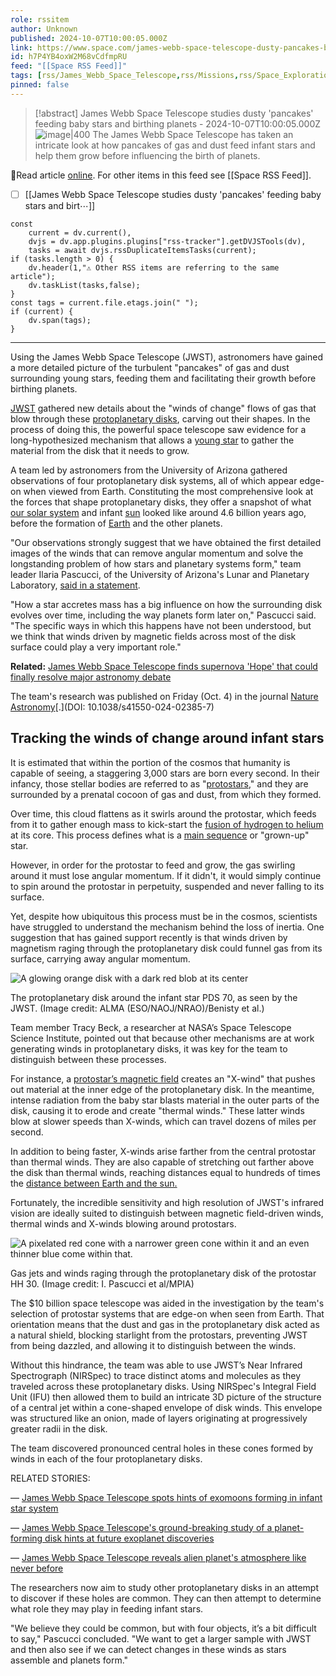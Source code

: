 ```yaml
---
role: rssitem
author: Unknown
published: 2024-10-07T10:00:05.000Z
link: https://www.space.com/james-webb-space-telescope-dusty-pancakes-baby-stars
id: h7P4YB4oxW2M68vCdfmpRU
feed: "[[Space RSS Feed]]"
tags: [rss/James_Webb_Space_Telescope,rss/Missions,rss/Space_Exploration]
pinned: false
---
```


> [!abstract]  James Webb Space Telescope studies dusty 'pancakes' feeding baby stars and birthing planets  - 2024-10-07T10:00:05.000Z
> <span class="rss-image">![image|400](https://cdn.mos.cms.futurecdn.net/YXUbhXtGRc5wEoi2vxYLUG.png)</span>  The James Webb Space Telescope has taken an intricate look at how pancakes of gas and dust feed infant stars and help them grow before influencing the birth of planets. 

🔗Read article [online](https://www.space.com/james-webb-space-telescope-dusty-pancakes-baby-stars). For other items in this feed see [[Space RSS Feed]].

- [ ] [[James Webb Space Telescope studies dusty 'pancakes' feeding baby stars and birt⋯]]

~~~dataviewjs
const
    current = dv.current(),
	dvjs = dv.app.plugins.plugins["rss-tracker"].getDVJSTools(dv),
	tasks = await dvjs.rssDuplicateItemsTasks(current);
if (tasks.length > 0) {
	dv.header(1,"⚠ Other RSS items are referring to the same article");
    dv.taskList(tasks,false);
}
const tags = current.file.etags.join(" ");
if (current) {
	dv.span(tags);
}
~~~

- - -
Using the James Webb Space Telescope (JWST), astronomers have gained a more detailed picture of the turbulent "pancakes" of gas and dust surrounding young stars, feeding them and facilitating their growth before birthing planets.

[JWST](https://www.space.com/21925-james-webb-space-telescope-jwst.html) gathered new details about the "winds of change" flows of gas that blow through these [protoplanetary disks](https://www.space.com/8605-solar-system-baby-photos-reveal-planets-form.html), carving out their shapes. In the process of doing this, the powerful space telescope saw evidence for a long-hypothesized mechanism that allows a [young star](https://www.space.com/supersonic-jets-young-star-space-james-webb-space-telescope) to gather the material from the disk that it needs to grow.

A team led by astronomers from the University of Arizona gathered observations of four protoplanetary disk systems, all of which appear edge-on when viewed from Earth. Constituting the most comprehensive look at the forces that shape protoplanetary disks, they offer a snapshot of what [our solar system](https://www.space.com/16080-solar-system-planets.html) and infant [sun](https://www.space.com/58-the-sun-formation-facts-and-characteristics.html) looked like around 4.6 billion years ago, before the formation of [Earth](https://www.space.com/54-earth-history-composition-and-atmosphere.html) and the other planets.

"Our observations strongly suggest that we have obtained the first detailed images of the winds that can remove angular momentum and solve the longstanding problem of how stars and planetary systems form," team leader Ilaria Pascucci, of the University of Arizona's Lunar and Planetary Laboratory, [said in a statement](https://www.mpia.de/news/science/2024-13-jwst-disk-wind). 

"How a star accretes mass has a big influence on how the surrounding disk evolves over time, including the way planets form later on," Pascucci said. "The specific ways in which this happens have not been understood, but we think that winds driven by magnetic fields across most of the disk surface could play a very important role."

**Related:** [James Webb Space Telescope finds supernova 'Hope' that could finally resolve major astronomy debate](https://www.space.com/james-webb-space-telescope-hubble-tension-supernova-hope)

The team's research was published on Friday (Oct. 4) in the journal [Nature Astronomy](https://www.nature.com/articles/s41550-024-02385-7)[.](DOI: 10.1038/s41550-024-02385-7)

## Tracking the winds of change around infant stars

It is estimated that within the portion of the cosmos that humanity is capable of seeing, a staggering 3,000 stars are born every second. In their infancy, those stellar bodies are referred to as "[protostars](https://www.space.com/james-webb-space-telescope-carina-nebula-image-protostars)," and they are surrounded by a prenatal cocoon of gas and dust, from which they formed.

Over time, this cloud flattens as it swirls around the protostar, which feeds from it to gather enough mass to kick-start the [fusion of hydrogen to helium](https://www.space.com/what-is-nuclear-fusion) at its core. This process defines what is a [main sequence](https://www.space.com/22437-main-sequence-star.html) or "grown-up" star.

However, in order for the protostar to feed and grow, the gas swirling around it must lose angular momentum. If it didn't, it would simply continue to spin around the protostar in perpetuity, suspended and never falling to its surface. 

Yet, despite how ubiquitous this process must be in the cosmos, scientists have struggled to understand the mechanism behind the loss of inertia. One suggestion that has gained support recently is that winds driven by magnetism raging through the protoplanetary disk could funnel gas from its surface, carrying away angular momentum. 

![A glowing orange disk with a dark red blob at its center](https://cdn.mos.cms.futurecdn.net/7fJa2go322cxRdJjWVbXPD.png)

The protoplanetary disk around the infant star PDS 70, as seen by the JWST. (Image credit: ALMA (ESO/NAOJ/NRAO)/Benisty et al.)

Team member Tracy Beck, a researcher at NASA’s Space Telescope Science Institute, pointed out that because other mechanisms are at work generating winds in protoplanetary disks, it was key for the team to distinguish between these processes.

For instance, a [protostar’s magnetic field](https://www.space.com/37231-young-star-chaotic-magnetic-field.html) creates an "X-wind" that pushes out material at the inner edge of the protoplanetary disk. In the meantime, intense radiation from the baby star blasts material in the outer parts of the disk, causing it to erode and create "thermal winds." These latter winds blow at slower speeds than X-winds, which can travel dozens of miles per second. 

In addition to being faster, X-winds arise farther from the central protostar than thermal winds. They are also capable of stretching out farther above the disk than thermal winds, reaching distances equal to hundreds of times the [distance between Earth and the sun.](https://www.space.com/17081-how-far-is-earth-from-the-sun.html)

Fortunately, the incredible sensitivity and high resolution of JWST's infrared vision are ideally suited to distinguish between magnetic field-driven winds, thermal winds and X-winds blowing around protostars. 

![A pixelated red cone with a narrower green cone within it and an even thinner blue come within that.](https://cdn.mos.cms.futurecdn.net/wxzKTmHH5FcDBj39QsnRc3.png)

Gas jets and winds raging through the protoplanetary disk of the protostar HH 30. (Image credit: I. Pascucci et al/MPIA)

The $10 billion space telescope was aided in the investigation by the team's selection of protostar systems that are edge-on when seen from Earth. That orientation means that the dust and gas in the protoplanetary disk acted as a natural shield, blocking starlight from the protostars, preventing JWST from being dazzled, and allowing it to distinguish between the winds.

Without this hindrance, the team was able to use JWST’s Near Infrared Spectrograph (NIRSpec) to trace distinct atoms and molecules as they traveled across these protoplanetary disks. Using NIRSpec's Integral Field Unit (IFU) then allowed them to build an intricate 3D picture of the structure of a central jet within a cone-shaped envelope of disk winds. This envelope was structured like an onion, made of layers originating at progressively greater radii in the disk. 

The team discovered pronounced central holes in these cones formed by winds in each of the four protoplanetary disks.

RELATED STORIES:

— [James Webb Space Telescope spots hints of exomoons forming in infant star system](https://www.space.com/james-webb-space-telescope-third-planet-forming-infant-star)

— [James Webb Space Telescope's ground-breaking study of a planet-forming disk hints at future exoplanet discoveries](https://www.space.com/james-webb-photographs-dusty-disk-red-dwarf)

— [James Webb Space Telescope reveals alien planet's atmosphere like never before](https://www.space.com/james-webb-space-telescope-details-exoplanet-atmosphere)

The researchers now aim to study other protoplanetary disks in an attempt to discover if these holes are common. They can then attempt to determine what role they may play in feeding infant stars.

"We believe they could be common, but with four objects, it’s a bit difficult to say," Pascucci concluded. "We want to get a larger sample with JWST and then also see if we can detect changes in these winds as stars assemble and planets form."